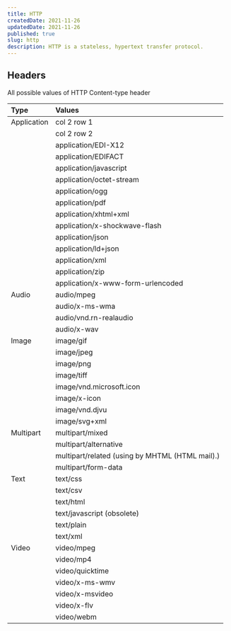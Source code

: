 ```yaml
---
title: HTTP
createdDate: 2021-11-26
updatedDate: 2021-11-26
published: true
slug: http
description: HTTP is a stateless, hypertext transfer protocol.
---
```


## Headers

All possible values of HTTP Content-type header

| Type        | Values                                          |
| :---------- | :---------------------------------------------- |
| Application | col 2 row 1                                     |
|             | col 2 row 2                                     |
|             | application/EDI-X12                             |
|             | application/EDIFACT                             |
|             | application/javascript                          |
|             | application/octet-stream                        |
|             | application/ogg                                 |
|             | application/pdf                                 |
|             | application/xhtml+xml                           |
|             | application/x-shockwave-flash                   |
|             | application/json                                |
|             | application/ld+json                             |
|             | application/xml                                 |
|             | application/zip                                 |
|             | application/x-www-form-urlencoded               |
| Audio       | audio/mpeg                                      |
|             | audio/x-ms-wma                                  |
|             | audio/vnd.rn-realaudio                          |
|             | audio/x-wav                                     |
| Image       | image/gif                                       |
|             | image/jpeg                                      |
|             | image/png                                       |
|             | image/tiff                                      |
|             | image/vnd.microsoft.icon                        |
|             | image/x-icon                                    |
|             | image/vnd.djvu                                  |
|             | image/svg+xml                                   |
| Multipart   | multipart/mixed                                 |
|             | multipart/alternative                           |
|             | multipart/related (using by MHTML (HTML mail).) |
|             | multipart/form-data                             |
| Text        | text/css                                        |
|             | text/csv                                        |
|             | text/html                                       |
|             | text/javascript (obsolete)                      |
|             | text/plain                                      |
|             | text/xml                                        |
| Video       | video/mpeg                                      |
|             | video/mp4                                       |
|             | video/quicktime                                 |
|             | video/x-ms-wmv                                  |
|             | video/x-msvideo                                 |
|             | video/x-flv                                     |
|             | video/webm                                      |

<!-- Source: https://www.geeksforgeeks.org/http-headers-content-type/ -->

